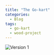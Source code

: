 ```yaml
---
title: "The Go-kart"
categories:
  - Blog
tags:
  - go-kart
  - wood-project
---
```


![Version 1](jdgate.github.io/assets/images/version1.jpeg)
